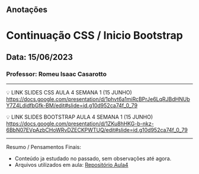 ## Anotações

# Continuação CSS / Inicio Bootstrap

## Data: 15/06/2023

### Professor: Romeu Isaac Casarotto

---

💡 LINK SLIDES CSS AULA 4 SEMANA 1 (15 JUNHO)  
https://docs.google.com/presentation/d/1phvt6a1miRcBPrJe6LqRJBdHNUbY7Z4LdidfbGfk-BM/edit#slide=id.g10d952ca74f_0_79

💡 LINK SLIDES BOOTSTRAP AULA 4 SEMANA 1 (15 JUNHO)  
https://docs.google.com/presentation/d/1ZKu8hHKG-b-nkz-6BbN07EVpAzbCHoWRvDZECKPWTUQ/edit#slide=id.g10d952ca74f_0_79

---

Resumo / Pensamentos Finais:

- Conteúdo ja estudado no passado, sem observações até agora.
- Arquivos utilizados em aula: [Repositório Aula4](https://github.com/vdr3w/aulasdevinhouse/tree/main/semana1/aula4)
